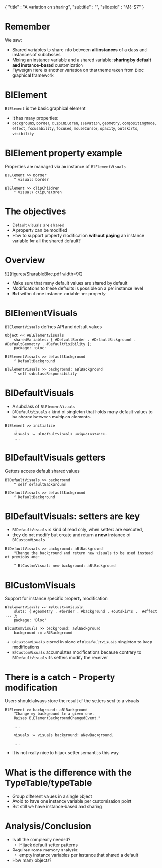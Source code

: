 { 
"title" : "A variation on sharing",
"subtitle" : "",
"slidesid" : "M8-S7" 
} 
 
 
# Remember 
We saw: 
- Shared variables to share info between **all instances** of a class and instances of subclasses 
- Mixing an instance variable and a shared variable: **sharing by default and instance-based** customization 
- Flyweigth 
Here is another variation on that theme taken from Bloc graphical framework 
# BlElement 
`BlElement` is the basic graphical element 
- It has many properties: 
- `background`, `border`, `clipChildren`, `elevation`, `geometry`, `compositingMode`, `effect`, `focusability`, `focused`, `mouseCursor`, `opacity`, `outskirts`, `visibility` 
 
# BlElement property example 
Properties are managed via an instance of `BlElementVisuals` 
``` 
BlElement >> border
	^ visuals border 
``` 
 
``` 
BlElement >> clipChildren
	^ visuals clipChildren 
``` 
 
# The objectives 
- Default visuals are shared 
- A property can be modified 
- How to support property modification **without paying** an instance variable for all the shared default? 
 
# Overview 
![](figures/SharableBloc.pdf width=90) 
	  
- Make sure that many default values are shared by default 
- Modifications to these defaults is possible on a per instance level 
- **But** without one instance variable per property 
 
# BlElementVisuals 
`BlElementVisuals` defines API and default values 
``` 
Object << #BlElementVisuals
	sharedVariables: { #DefaultBorder . #DefaultBackground . #DefaultGeometry . #DefaultVisibility };
	package: 'Bloc' 
``` 
 
``` 
BlElementVisuals >> defaultBackground
	^ DefaultBackground 
``` 
 
``` 
BlElementVisuals >> background: aBlBackground
	^ self subclassResponsibility 
``` 
 
# BlDefaultVisuals 
- A subclass of  `BlElementVisuals` 
- `BlDefaultVisuals` a kind of singleton that holds many default values to be shared between multiples elements. 
 
``` 
BlElement >> initialize
	...
	visuals := BlDefaultVisuals uniqueInstance.
	... 
``` 
 
# BlDefaultVisuals getters 
Getters access default shared values 
``` 
BlDefaultVisuals >> background
	^ self defaultBackground 
``` 
 
``` 
BlDefaultVisuals >> defaultBackground
	^ DefaultBackground 
``` 
 
# BlDefaultVisuals: setters are key 
- `BlDefaultVisuals` is kind of read only, when setters are executed,  
- they do not modify but create and return a **new** instance of `BlCustomVisuals` 
 
``` 
BlDefaultVisuals >> background: aBlBackground
	"Change the background and return new visuals to be used instead of previous one"

	^ BlCustomVisuals new background: aBlBackground 
``` 
 
# BlCustomVisuals 
Support for instance specific property modification 
``` 
BlElementVisuals << #BlCustomVisuals
	slots: { #geometry . #border . #background . #outskirts .  #effect ... };
	package: 'Bloc' 
``` 
 
``` 
BlCustomVisuals >> background: aBlBackground
	background := aBlBackground 
``` 
- `BlCustomVisuals` stored in place of `BlDefaultVisuals` singleton to keep modifications 
- `BlCustomVisuals` accumulates modifications because contrary to `BlDefaultVisuals` its setters modify the receiver 
 
# There is a catch - Property modification 
Users should always store the result of the setters sent to a visuals 
``` 
BlElement >> background: aBlBackground
	"Change my background to a given one.
	Raises BlElementBackgroundChangedEvent."

	...

	visuals := visuals background: aNewBackground.

	... 
``` 
- It is not really nice to hijack setter semantics this way 
 
# What is the difference with the TypeTable/typeTable 
- Group different values in a single object 
- Avoid to have one instance variable per customisation point 
- But still we have instance-based and sharing 
 
# Analysis/Conclusion 
- Is all the complexity needed? 
  - Hijack default setter patterns 
- Requires some memory analysis: 
  - empty instance variables per instance that shared a default 
- How many objects? 
   
